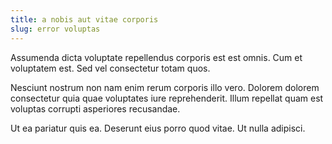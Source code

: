```yaml
---
title: a nobis aut vitae corporis
slug: error voluptas
---
```


Assumenda dicta voluptate repellendus corporis est est omnis. Cum et voluptatem est. Sed vel consectetur totam quos.

Nesciunt nostrum non nam enim rerum corporis illo vero. Dolorem dolorem consectetur quia quae voluptates iure reprehenderit. Illum repellat quam est voluptas corrupti asperiores recusandae.

Ut ea pariatur quis ea. Deserunt eius porro quod vitae. Ut nulla adipisci.
